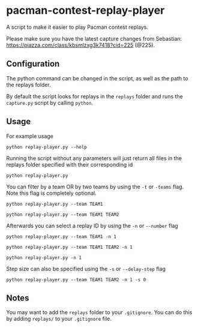# pacman-contest-replay-player

A script to make it easier to play Pacman contest replays.

Please make sure you have the latest capture changes from Sebastian: https://piazza.com/class/kbsmlzxg3k7418?cid=225 (@225).

## Configuration

The python command can be changed in the script, as well as the path to the replays folder.

By default the script looks for replays in the ``replays`` folder and runs the ``capture.py`` script by calling ``python``.

## Usage

For example usage
```
python replay-player.py --help
```

Running the script without any parameters will just return all files in the replays folder specified with their corresponding id
```
python replay-player.py
```

You can filter by a team OR by two teams by using the `-t` or `-teams` flag. Note this flag is completely optional.
```
python replay-player.py --team TEAM1

python replay-player.py --team TEAM1 TEAM2
```

Afterwards you can select a replay ID by using the `-n` or `--number` flag
```
python replay-player.py --team TEAM1 -n 1

python replay-player.py --team TEAM1 TEAM2 -n 1

python replay-player.py -n 1
```

Step size can also be specified using the `-s` or `--delay-step` flag
```
python replay-player.py --team TEAM1 TEAM2 -n 1 -s 0
```

## Notes

You may want to add the ``replays`` folder to your `.gitignore`. You can do this by adding ``replays/`` to your `.gitignore` file.
